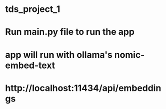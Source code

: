 # tds_project_1
# Run main.py file to run the app
# app will run with ollama's nomic-embed-text
# http://localhost:11434/api/embeddings